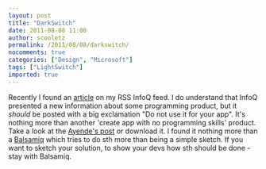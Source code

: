 ```yaml
---
layout: post
title: "DarkSwitch"
date: 2011-08-08 11:00
author: scooletz
permalink: /2011/08/08/darkswitch/
nocomments: true
categories: ["Design", "Microsoft"]
tags: ["LightSwitch"]
imported: true
---
```


Recently I found an [article](http://www.infoq.com/news/2011/08/LightSwitch) on my RSS InfoQ feed. I do understand that InfoQ presented a new information about some programming product, but it *should* be posted with a big exclamation "Do not use it for your app". It's nothing more than another 'create app with no programming skills' product. Take a look at the [Ayende's post](http://ayende.com/blog/4575/lightswitch-the-return-of-the-secretary) or download it. I found it nothing more than a [Balsamiq](http://balsamiq.com/) which tries to do sth more than being a simple sketch. If you want to sketch your solution, to show your devs how sth should be done - stay with Balsamiq.
